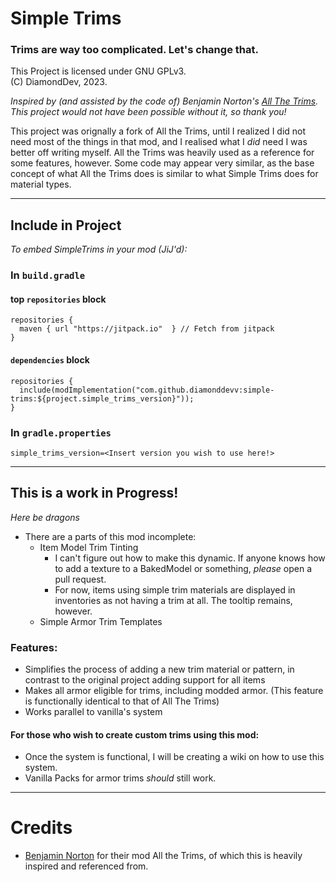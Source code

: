 # Simple Trims
### Trims are way too complicated. Let's change that.

This Project is licensed under GNU GPLv3.\
(C) DiamondDev, 2023.

_Inspired by (and assisted by the code of) Benjamin Norton's [All The Trims](https://github.com/benjamin-norton/AllTheTrims). This project would not have been possible without it, so thank you!_

This project was orignally a fork of All the Trims, until I realized I did not need most of the things in that mod, and I realised
what I _did_ need I was better off writing myself. All the Trims was heavily used as a reference for some features, however. Some code
may appear very similar, as the base concept of what All the Trims does is similar to what Simple Trims does for material types.

---

## Include in Project
_To embed SimpleTrims in your mod (JiJ'd):_

### In `build.gradle`
#### top `repositories` block
```
repositories {
  maven { url "https://jitpack.io"  } // Fetch from jitpack
}
```
#### `dependencies` block
```
repositories {
  include(modImplementation("com.github.diamonddevv:simple-trims:${project.simple_trims_version}"));
}
```
### In `gradle.properties`
```
simple_trims_version=<Insert version you wish to use here!>
```

---

## **This is a work in Progress!**
_Here be dragons_
- There are a parts of this mod incomplete:
  - Item Model Trim Tinting 
    - I can't figure out how to make this dynamic. If anyone knows how to add a texture to a BakedModel or something, _please_ open a pull request.
    - For now, items using simple trim materials are displayed in inventories as not having a trim at all. The tooltip remains, however.
  - Simple Armor Trim Templates

### Features:
- Simplifies the process of adding a new trim material or pattern, in contrast to the original project adding support for all items
- Makes all armor eligible for trims, including modded armor. (This feature is functionally identical to that of All The Trims)
- Works parallel to vanilla's system

#### For those who wish to create custom trims using this mod:
- Once the system is functional, I will be creating a wiki on how to use this system.
- Vanilla Packs for armor trims _should_ still work.

---

# Credits
- [Benjamin Norton](https://github.com/Benjamin-Norton) for their mod All the Trims, of which this is heavily inspired and referenced from.
